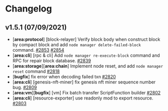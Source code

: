 # Changelog

## v1.5.1 (07/09/2021)
- [**area:protocol**] [block-relayer] Verify block body when construct block by compact block and add `node manager delete-failed-block` command. [#2853](https://github.com/starcoinorg/starcoin/pull/2853)  [#2854](https://github.com/starcoinorg/starcoin/pull/2854)
- [**area:cli**] [rpc & cli] Add `node manager re-execute-block` command and RPC for repair block database. [#2839](https://github.com/starcoinorg/starcoin/pull/2839)
- [**area:storage**][**area:chain**] Implement node reset, and add `node manager reset` command [#2818](https://github.com/starcoinorg/starcoin/pull/2818)
- [**bugfix**] fix error when decoding failed txn [#2820](https://github.com/starcoinorg/starcoin/pull/2820)
- [**area:cli**] [genesis-nft-miner] fix genesis nft miner sequence number bug. [#2809](https://github.com/starcoinorg/starcoin/pull/2809)
- [**area:vm**][**bugfix**] [vm] Fix batch transfer ScriptFunction builder [#2802](https://github.com/starcoinorg/starcoin/pull/2802)
- [**area:cli**] [resource-exporter] use readonly mod to export resource. [#2803](https://github.com/starcoinorg/starcoin/pull/2803)
